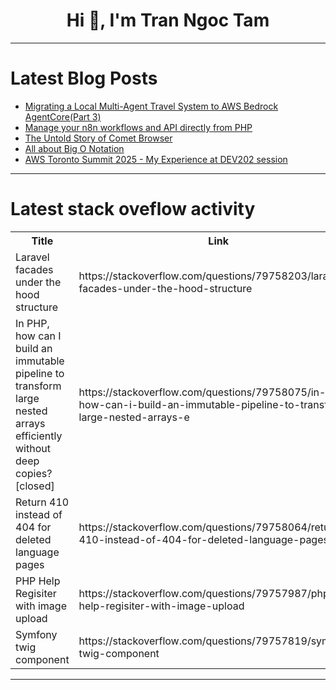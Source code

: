 <h1 align="center">Hi 👋, I'm Tran Ngoc Tam</h1>

---

# Latest Blog Posts 
<!-- BLOG-POST-LIST:START -->
- [Migrating a Local Multi-Agent Travel System to AWS Bedrock AgentCore&lpar;Part 3&rpar;](https://dev.to/hvmathan/migrating-a-local-multi-agent-travel-system-to-aws-bedrock-agentcorepart-3-45eh)
- [Manage your n8n workflows and API directly from PHP](https://dev.to/usmanzahidcode/manage-your-n8n-workflows-and-api-directly-from-php-no3)
- [The Untold Story of Comet Browser](https://dev.to/dhrn/the-untold-story-of-comet-browser-1k3e)
- [All about Big O Notation](https://dev.to/extinctsion/all-about-big-o-notation-20j8)
- [AWS Toronto Summit 2025 - My Experience at DEV202 session](https://dev.to/aws-builders/aws-toronto-summit-2025-my-experience-at-dev202-session-29pd)
<!-- BLOG-POST-LIST:END -->

---

# Latest stack oveflow activity
<table>
  <tr><th>Title</th><th>Link</th></tr>
  <!-- STACKOVERFLOW:START --><tr><td>Laravel facades under the hood structure</td><td>https://stackoverflow.com/questions/79758203/laravel-facades-under-the-hood-structure</td></tr><tr><td>In PHP, how can I build an immutable pipeline to transform large nested arrays efficiently without deep copies? [closed]</td><td>https://stackoverflow.com/questions/79758075/in-php-how-can-i-build-an-immutable-pipeline-to-transform-large-nested-arrays-e</td></tr><tr><td>Return 410 instead of 404 for deleted language pages</td><td>https://stackoverflow.com/questions/79758064/return-410-instead-of-404-for-deleted-language-pages</td></tr><tr><td>PHP Help Regisiter with image upload</td><td>https://stackoverflow.com/questions/79757987/php-help-regisiter-with-image-upload</td></tr><tr><td>Symfony twig component</td><td>https://stackoverflow.com/questions/79757819/symfony-twig-component</td></tr><!-- STACKOVERFLOW:END -->
</table>

---


